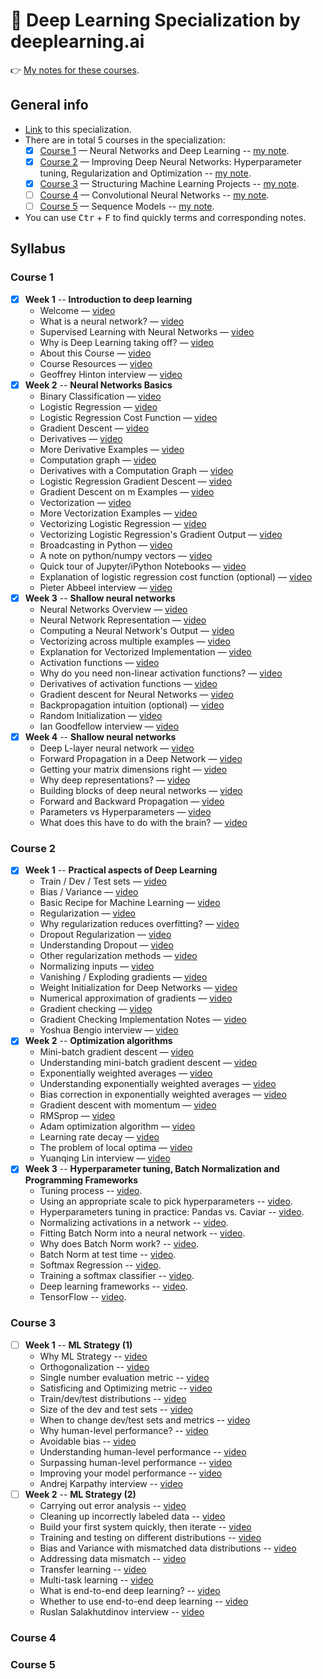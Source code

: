 # 🧠 Deep Learning Specialization by deeplearning.ai

👉 [My notes for these courses](https://dinhanhthi.com/tags#deeplearning-ai).

## General info

- [Link](https://www.coursera.org/specializations/deep-learning) to this specialization.
- There are in total 5 courses in the specialization:
    - [x] [Course 1](https://www.coursera.org/learn/neural-networks-deep-learning?specialization=deep-learning) — Neural Networks and Deep Learning -- [my note](/deeplearning-ai-course-1).
    - [x] [Course 2](https://www.coursera.org/learn/deep-neural-network?specialization=deep-learning) — Improving Deep Neural Networks: Hyperparameter tuning, Regularization and Optimization -- [my note](/deeplearning-ai-course-2).
    - [x] [Course 3](https://www.coursera.org/learn/machine-learning-projects?specialization=deep-learning) — Structuring Machine Learning Projects -- [my note](/deeplearning-ai-course-3).
    - [ ] [Course 4](https://www.coursera.org/learn/convolutional-neural-networks?specialization=deep-learning) — Convolutional Neural Networks -- [my note](/deeplearning-ai-course-4).
    - [ ] [Course 5](https://www.coursera.org/learn/nlp-sequence-models) — Sequence Models -- [my note](/deeplearning-ai-course-5).
- You can use <kbd>Ctr</kbd> + <kbd>F</kbd> to find quickly terms and corresponding notes.

## Syllabus

### Course 1

- [x] **Week 1** -- **Introduction to deep learning**
    - Welcome — [video](https://www.coursera.org/lecture/neural-networks-deep-learning/welcome-Cuf2f)
    - What is a neural network? — [video](https://www.coursera.org/lecture/neural-networks-deep-learning/what-is-a-neural-network-eAE2G)
    - Supervised Learning with Neural Networks — [video](https://www.coursera.org/lecture/neural-networks-deep-learning/supervised-learning-with-neural-networks-2c38r)
    - Why is Deep Learning taking off? — [video](https://www.coursera.org/lecture/neural-networks-deep-learning/why-is-deep-learning-taking-off-praGm)
    - About this Course — [video](https://www.coursera.org/lecture/neural-networks-deep-learning/about-this-course-6A3es)
    - Course Resources — [video](https://www.coursera.org/lecture/neural-networks-deep-learning/course-resources-2PhD4)
    - Geoffrey Hinton interview — [video](https://www.coursera.org/lecture/neural-networks-deep-learning/geoffrey-hinton-interview-dcm5r)
- [x] **Week 2** -- **Neural Networks Basics**
    - Binary Classification — [video](https://www.coursera.org/lecture/neural-networks-deep-learning/binary-classification-Z8j0R)
    - Logistic Regression — [video](https://www.coursera.org/lecture/neural-networks-deep-learning/logistic-regression-LoKih)
    - Logistic Regression Cost Function — [video](https://www.coursera.org/lecture/neural-networks-deep-learning/logistic-regression-cost-function-yWaRd)
    - Gradient Descent — [video](https://www.coursera.org/lecture/neural-networks-deep-learning/gradient-descent-A0tBd)
    - Derivatives — [video](https://www.coursera.org/lecture/neural-networks-deep-learning/derivatives-0ULGt)
    - More Derivative Examples — [video](https://www.coursera.org/lecture/neural-networks-deep-learning/more-derivative-examples-oEcPT)
    - Computation graph — [video](https://www.coursera.org/lecture/neural-networks-deep-learning/computation-graph-4WdOY)
    - Derivatives with a Computation Graph — [video](https://www.coursera.org/lecture/neural-networks-deep-learning/derivatives-with-a-computation-graph-0VSHe)
    - Logistic Regression Gradient Descent — [video](https://www.coursera.org/lecture/neural-networks-deep-learning/logistic-regression-gradient-descent-5sdh6)
    - Gradient Descent on m Examples — [video](https://www.coursera.org/lecture/neural-networks-deep-learning/gradient-descent-on-m-examples-udiAq)
    - Vectorization — [video](https://www.coursera.org/lecture/neural-networks-deep-learning/vectorization-NYnog)
    - More Vectorization Examples — [video](https://www.coursera.org/lecture/neural-networks-deep-learning/more-vectorization-examples-ZPlX9)
    - Vectorizing Logistic Regression — [video](https://www.coursera.org/lecture/neural-networks-deep-learning/vectorizing-logistic-regression-moUlO)
    - Vectorizing Logistic Regression's Gradient Output — [video](https://www.coursera.org/lecture/neural-networks-deep-learning/vectorizing-logistic-regressions-gradient-output-IgFnJ)
    - Broadcasting in Python — [video](https://www.coursera.org/lecture/neural-networks-deep-learning/broadcasting-in-python-uBuTv)
    - A note on python/numpy vectors — [video](https://www.coursera.org/lecture/neural-networks-deep-learning/a-note-on-python-numpy-vectors-87MUx)
    - Quick tour of Jupyter/iPython Notebooks — [video](https://www.coursera.org/lecture/neural-networks-deep-learning/quick-tour-of-jupyter-ipython-notebooks-ChN1T)
    - Explanation of logistic regression cost function (optional) — [video](https://www.coursera.org/lecture/neural-networks-deep-learning/explanation-of-logistic-regression-cost-function-optional-SmIbQ)
    - Pieter Abbeel interview — [video](https://www.coursera.org/lecture/neural-networks-deep-learning/pieter-abbeel-interview-eqiZZ)
- [x] **Week 3** -- **Shallow neural networks**
    - Neural Networks Overview — [video](https://www.coursera.org/lecture/neural-networks-deep-learning/neural-networks-overview-qg83v)
    - Neural Network Representation — [video](https://www.coursera.org/lecture/neural-networks-deep-learning/neural-network-representation-GyW9e)
    - Computing a Neural Network's Output — [video](https://www.coursera.org/lecture/neural-networks-deep-learning/computing-a-neural-networks-output-tyAGh)
    - Vectorizing across multiple examples — [video](https://www.coursera.org/lecture/neural-networks-deep-learning/vectorizing-across-multiple-examples-ZCcMM)
    - Explanation for Vectorized Implementation — [video](https://www.coursera.org/lecture/neural-networks-deep-learning/explanation-for-vectorized-implementation-Y20qP)
    - Activation functions — [video](https://www.coursera.org/lecture/neural-networks-deep-learning/activation-functions-4dDC1)
    - Why do you need non-linear activation functions? — [video](https://www.coursera.org/lecture/neural-networks-deep-learning/why-do-you-need-non-linear-activation-functions-OASKH)
    - Derivatives of activation functions — [video](https://www.coursera.org/lecture/neural-networks-deep-learning/derivatives-of-activation-functions-qcG1j)
    - Gradient descent for Neural Networks — [video](https://www.coursera.org/lecture/neural-networks-deep-learning/gradient-descent-for-neural-networks-Wh8NI)
    - Backpropagation intuition (optional) — [video](https://www.coursera.org/lecture/neural-networks-deep-learning/backpropagation-intuition-optional-6dDj7)
    - Random Initialization — [video](https://www.coursera.org/lecture/neural-networks-deep-learning/random-initialization-XtFPI)
    - Ian Goodfellow interview — [video](https://www.coursera.org/lecture/neural-networks-deep-learning/ian-goodfellow-interview-WSia1)
- [x] **Week 4** -- **Shallow neural networks**
    - Deep L-layer neural network — [video](https://www.coursera.org/lecture/neural-networks-deep-learning/deep-l-layer-neural-network-7dP6E)
    - Forward Propagation in a Deep Network — [video](https://www.coursera.org/lecture/neural-networks-deep-learning/forward-propagation-in-a-deep-network-MijzH)
    - Getting your matrix dimensions right — [video](https://www.coursera.org/lecture/neural-networks-deep-learning/getting-your-matrix-dimensions-right-Rz47X)
    - Why deep representations? — [video](https://www.coursera.org/lecture/neural-networks-deep-learning/why-deep-representations-rz9xJ)
    - Building blocks of deep neural networks — [video](https://www.coursera.org/lecture/neural-networks-deep-learning/building-blocks-of-deep-neural-networks-uGCun)
    - Forward and Backward Propagation — [video](https://www.coursera.org/lecture/neural-networks-deep-learning/forward-and-backward-propagation-znwiG)
    - Parameters vs Hyperparameters — [video](https://www.coursera.org/lecture/neural-networks-deep-learning/parameters-vs-hyperparameters-TBvb5)
    - What does this have to do with the brain? — [video](https://www.coursera.org/lecture/neural-networks-deep-learning/what-does-this-have-to-do-with-the-brain-obJnR)

### Course 2

- [x] **Week 1** -- **Practical aspects of Deep Learning**
    - Train / Dev / Test sets — [video](https://www.coursera.org/lecture/deep-neural-network/train-dev-test-sets-cxG1s)
    - Bias / Variance — [video](https://www.coursera.org/lecture/deep-neural-network/bias-variance-ZhclI)
    - Basic Recipe for Machine Learning — [video](https://www.coursera.org/lecture/deep-neural-network/basic-recipe-for-machine-learning-ZBkx4)
    - Regularization — [video](https://www.coursera.org/lecture/deep-neural-network/regularization-Srsrc)
    - Why regularization reduces overfitting? — [video](https://www.coursera.org/lecture/deep-neural-network/why-regularization-reduces-overfitting-T6OJj)
    - Dropout Regularization — [video](https://www.coursera.org/lecture/deep-neural-network/dropout-regularization-eM33A)
    - Understanding Dropout — [video](https://www.coursera.org/lecture/deep-neural-network/understanding-dropout-YaGbR)
    - Other regularization methods — [video](https://www.coursera.org/lecture/deep-neural-network/other-regularization-methods-Pa53F)
    - Normalizing inputs — [video](https://www.coursera.org/lecture/deep-neural-network/normalizing-inputs-lXv6U)
    - Vanishing / Exploding gradients — [video](https://www.coursera.org/lecture/deep-neural-network/vanishing-exploding-gradients-C9iQO)
    - Weight Initialization for Deep Networks — [video](https://www.coursera.org/lecture/deep-neural-network/weight-initialization-for-deep-networks-RwqYe)
    - Numerical approximation of gradients — [video](https://www.coursera.org/lecture/deep-neural-network/numerical-approximation-of-gradients-XzSSa)
    - Gradient checking — [video](https://www.coursera.org/lecture/deep-neural-network/gradient-checking-htA0l)
    - Gradient Checking Implementation Notes — [video](https://www.coursera.org/lecture/deep-neural-network/gradient-checking-implementation-notes-6igIc)
    - Yoshua Bengio interview — [video](https://www.coursera.org/lecture/deep-neural-network/yoshua-bengio-interview-bqUgf)
- [x] **Week 2** -- **Optimization algorithms**
    - Mini-batch gradient descent — [video](https://www.coursera.org/lecture/deep-neural-network/mini-batch-gradient-descent-qcogH)
    - Understanding mini-batch gradient descent — [video](https://www.coursera.org/lecture/deep-neural-network/understanding-mini-batch-gradient-descent-lBXu8)
    - Exponentially weighted averages — [video](https://www.coursera.org/lecture/deep-neural-network/exponentially-weighted-averages-duStO)
    - Understanding exponentially weighted averages — [video](https://www.coursera.org/lecture/deep-neural-network/understanding-exponentially-weighted-averages-Ud7t0)
    - Bias correction in exponentially weighted averages — [video](https://www.coursera.org/lecture/deep-neural-network/bias-correction-in-exponentially-weighted-averages-XjuhD)
    - Gradient descent with momentum — [video](https://www.coursera.org/lecture/deep-neural-network/gradient-descent-with-momentum-y0m1f)
    - RMSprop — [video](https://www.coursera.org/lecture/deep-neural-network/rmsprop-BhJlm)
    - Adam optimization algorithm — [video](https://www.coursera.org/lecture/deep-neural-network/adam-optimization-algorithm-w9VCZ)
    - Learning rate decay — [video](https://www.coursera.org/lecture/deep-neural-network/learning-rate-decay-hjgIA)
    - The problem of local optima — [video](https://www.coursera.org/lecture/deep-neural-network/the-problem-of-local-optima-RFANA)
    - Yuanqing Lin interview — [video](https://www.coursera.org/lecture/deep-neural-network/yuanqing-lin-interview-CXqid)
- [x] **Week 3** -- **Hyperparameter tuning, Batch Normalization and Programming Frameworks**
    - Tuning process -- [video](https://www.coursera.org/lecture/deep-neural-network/tuning-process-dknSn).
    - Using an appropriate scale to pick hyperparameters -- [video](https://www.coursera.org/learn/deep-neural-network/lecture/3rdqN/using-an-appropriate-scale-to-pick-hyperparameters).
    - Hyperparameters tuning in practice: Pandas vs. Caviar -- [video](https://www.coursera.org/learn/deep-neural-network/lecture/DHNcc/hyperparameters-tuning-in-practice-pandas-vs-caviar).
    - Normalizing activations in a network -- [video](https://www.coursera.org/learn/deep-neural-network/lecture/4ptp2/normalizing-activations-in-a-network).
    - Fitting Batch Norm into a neural network -- [video](https://www.coursera.org/learn/deep-neural-network/lecture/RN8bN/fitting-batch-norm-into-a-neural-network).
    - Why does Batch Norm work? -- [video](https://www.coursera.org/learn/deep-neural-network/lecture/81oTm/why-does-batch-norm-work).
    - Batch Norm at test time -- [video](https://www.coursera.org/learn/deep-neural-network/lecture/FsoNw/batch-norm-at-test-time).
    - Softmax Regression -- [video](https://www.coursera.org/learn/deep-neural-network/lecture/HRy7y/softmax-regression).
    - Training a softmax classifier -- [video](https://www.coursera.org/learn/deep-neural-network/lecture/LCsCH/training-a-softmax-classifier).
    - Deep learning frameworks -- [video](https://www.coursera.org/learn/deep-neural-network/lecture/NpLFp/deep-learning-frameworks).
    - TensorFlow -- [video](https://www.coursera.org/learn/deep-neural-network/lecture/zcZlH/tensorflow).

### Course 3

- [ ] **Week 1** -- **ML Strategy (1)**
    - Why ML Strategy -- [video](https://www.coursera.org/learn/machine-learning-projects/lecture/yeHYT/why-ml-strategy)
    - Orthogonalization -- [video](https://www.coursera.org/learn/machine-learning-projects/lecture/FRvQe/orthogonalization)
    - Single number evaluation metric -- [video](https://www.coursera.org/learn/machine-learning-projects/lecture/wIKkC/single-number-evaluation-metric)
    - Satisficing and Optimizing metric -- [video](https://www.coursera.org/learn/machine-learning-projects/lecture/uNWnZ/satisficing-and-optimizing-metric)
    - Train/dev/test distributions -- [video](https://www.coursera.org/learn/machine-learning-projects/lecture/78P8f/train-dev-test-distributions)
    - Size of the dev and test sets -- [video](https://www.coursera.org/learn/machine-learning-projects/lecture/HOby4/size-of-the-dev-and-test-sets)
    - When to change dev/test sets and metrics -- [video](https://www.coursera.org/learn/machine-learning-projects/lecture/Ux3wB/when-to-change-dev-test-sets-and-metrics)
    - Why human-level performance? -- [video](https://www.coursera.org/learn/machine-learning-projects/lecture/FWkpo/why-human-level-performance)
    - Avoidable bias -- [video](https://www.coursera.org/learn/machine-learning-projects/lecture/LG12R/avoidable-bias)
    - Understanding human-level performance -- [video](https://www.coursera.org/learn/machine-learning-projects/lecture/XInVm/understanding-human-level-performance)
    - Surpassing human-level performance -- [video](https://www.coursera.org/learn/machine-learning-projects/lecture/LiV7n/surpassing-human-level-performance)
    - Improving your model performance -- [video](https://www.coursera.org/learn/machine-learning-projects/lecture/4IPD6/improving-your-model-performance)
    - Andrej Karpathy interview -- [video](https://www.coursera.org/learn/machine-learning-projects/lecture/Ggkxn/andrej-karpathy-interview)
- [ ] **Week 2** -- **ML Strategy (2)**
    - Carrying out error analysis -- [video](https://www.coursera.org/learn/machine-learning-projects/lecture/GwViP/carrying-out-error-analysis)
    - Cleaning up incorrectly labeled data -- [video](https://www.coursera.org/learn/machine-learning-projects/lecture/IGRRb/cleaning-up-incorrectly-labeled-data)
    - Build your first system quickly, then iterate -- [video](https://www.coursera.org/learn/machine-learning-projects/lecture/jyWpn/build-your-first-system-quickly-then-iterate)
    - Training and testing on different distributions -- [video](https://www.coursera.org/learn/machine-learning-projects/lecture/Xs9IV/training-and-testing-on-different-distributions)
    - Bias and Variance with mismatched data distributions -- [video](https://www.coursera.org/learn/machine-learning-projects/lecture/ht85t/bias-and-variance-with-mismatched-data-distributions)
    - Addressing data mismatch -- [video](https://www.coursera.org/learn/machine-learning-projects/lecture/biLiy/addressing-data-mismatch)
    - Transfer learning -- [video](https://www.coursera.org/learn/machine-learning-projects/lecture/WNPap/transfer-learning)
    - Multi-task learning -- [video](https://www.coursera.org/learn/machine-learning-projects/lecture/l9zia/multi-task-learning)
    - What is end-to-end deep learning? -- [video](https://www.coursera.org/learn/machine-learning-projects/lecture/k0Klk/what-is-end-to-end-deep-learning)
    - Whether to use end-to-end deep learning -- [video](https://www.coursera.org/learn/machine-learning-projects/lecture/H56eb/whether-to-use-end-to-end-deep-learning)
    - Ruslan Salakhutdinov interview -- [video](https://www.coursera.org/learn/machine-learning-projects/lecture/kR8gk/ruslan-salakhutdinov-interview)

### Course 4

### Course 5